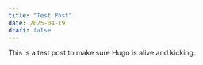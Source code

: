 ```yaml
---
title: "Test Post"
date: 2025-04-19
draft: false
---
```


This is a test post to make sure Hugo is alive and kicking.
